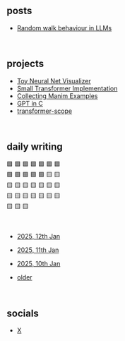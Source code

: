 ## posts

- [Random walk behaviour in LLMs](https://attentionmech.github.io/TILDNN/articles/2024-12-22/A00002.html)

<br>

## projects

- [Toy Neural Net Visualizer](https://attentionmech.github.io/TILDNN/projects/neuralide.html)
- [Small Transformer Implementation](https://github.com/attentionmech/tiny-transformer)
- [Collecting Manim Examples](https://cracked-org.github.io/crack-manim/)
- [GPT in C](https://github.com/attentionmech/gpt.c)
- [transformer-scope](https://github.com/attentionmech/transformer-scope)

<br>


## daily writing

🟩 🟩 🟩 🟩 🟩 🟩 🟩  <br>
🟩 🟩 🟩 🟩 🟩 🟨 🟨  <br>
🟨 🟨 🟨 🟨 🟨 🟨 🟨  <br>
🟨 🟨 🟨 🟨 🟨 🟨 🟨  <br>
🟨 🟨 🟨  <br>

<br>


- [2025, 12th Jan](2025/0112.md)

- [2025, 11th Jan](2025/0111.md)

- [2025, 10th Jan](2025/0110.md)

- [older](https://github.com/attentionmech/ammusings/tree/main/2025)

<br>

## socials

- [X](https://x.com/attentionmech)

